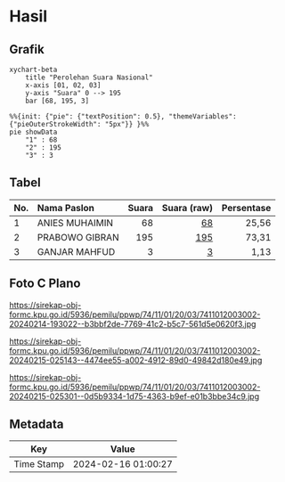 # Hasil

## Grafik

```mermaid
xychart-beta
    title "Perolehan Suara Nasional"
    x-axis [01, 02, 03]
    y-axis "Suara" 0 --> 195
    bar [68, 195, 3]
```

```mermaid
%%{init: {"pie": {"textPosition": 0.5}, "themeVariables": {"pieOuterStrokeWidth": "5px"}} }%%
pie showData
    "1" : 68
    "2" : 195
    "3" : 3
```

## Tabel

| No. | Nama Paslon    | Suara | Suara (raw) | Persentase |
|:--- |:-------------- | -----:| -----------:| ----------:|
| 1   | ANIES MUHAIMIN | 68    | [68][p-1]   | 25,56      |
| 2   | PRABOWO GIBRAN | 195   | [195][p-2]  | 73,31      |
| 3   | GANJAR MAHFUD  | 3     | [3][p-3]    | 1,13       |


[p-1]: https://github.com/gigit-pemilu/pemilu-2024/blob/main/pilpres/hitung-suara/sub/74-sulawesi-tenggara/sub/11-kolaka-timur/sub/01-tirawuta/sub/2003-poni-poniki/sub/002-tps/sub/paslon-1.txt
[p-2]: https://github.com/gigit-pemilu/pemilu-2024/blob/main/pilpres/hitung-suara/sub/74-sulawesi-tenggara/sub/11-kolaka-timur/sub/01-tirawuta/sub/2003-poni-poniki/sub/002-tps/sub/paslon-2.txt
[p-3]: https://github.com/gigit-pemilu/pemilu-2024/blob/main/pilpres/hitung-suara/sub/74-sulawesi-tenggara/sub/11-kolaka-timur/sub/01-tirawuta/sub/2003-poni-poniki/sub/002-tps/sub/paslon-3.txt

## Foto C Plano

https://sirekap-obj-formc.kpu.go.id/5936/pemilu/ppwp/74/11/01/20/03/7411012003002-20240214-193022--b3bbf2de-7769-41c2-b5c7-561d5e0620f3.jpg

https://sirekap-obj-formc.kpu.go.id/5936/pemilu/ppwp/74/11/01/20/03/7411012003002-20240215-025143--4474ee55-a002-4912-89d0-49842d180e49.jpg

https://sirekap-obj-formc.kpu.go.id/5936/pemilu/ppwp/74/11/01/20/03/7411012003002-20240215-025301--0d5b9334-1d75-4363-b9ef-e01b3bbe34c9.jpg


## Metadata

| Key        | Value               |
| ---------- | ------------------- |
| Time Stamp | 2024-02-16 01:00:27 |




